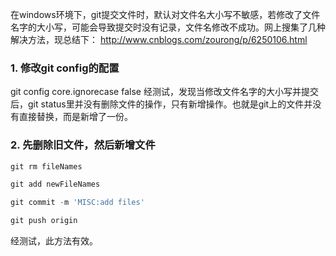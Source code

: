 在windows环境下，git提交文件时，默认对文件名大小写不敏感，若修改了文件名字的大小写，可能会导致提交时没有记录，文件名修改不成功。网上搜集了几种解决方法，现总结下：
http://www.cnblogs.com/zourong/p/6250106.html
 

### 1. 修改git config的配置

git config core.ignorecase false
经测试，发现当修改文件名字的大小写并提交后，git status里并没有删除文件的操作，只有新增操作。也就是git上的文件并没有直接替换，而是新增了一份。

 

### 2. 先删除旧文件，然后新增文件

```javascript
git rm fileNames

git add newFileNames

git commit -m 'MISC:add files'

git push origin
```
经测试，此方法有效。

